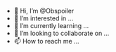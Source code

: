 - 👋 Hi, I’m @Obspoiler
- 👀 I’m interested in ...
- 🌱 I’m currently learning ...
- 💞️ I’m looking to collaborate on ...
- 📫 How to reach me ...

<!---
Obspoiler/Obspoiler is a ✨ special ✨ repository because its `README.md` (this file) appears on your GitHub profile.
You can click the Preview link to take a look at your changes.
--->
